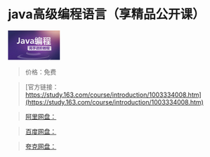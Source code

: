 # java高级编程语言（享精品公开课）

![img](../../../assets/study163/free/6631944076466145021.jpg)

> 价格：免费

> [官方链接：https://study.163.com/course/introduction/1003334008.htm](https://study.163.com/course/introduction/1003334008.htm)

> [阿里网盘：]()

> [百度网盘：]()

> [夸克网盘：]()
